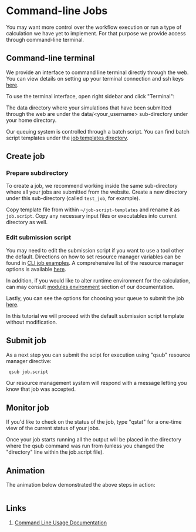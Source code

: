 # Command-line Jobs

You may want more control over the workflow execution or run a type of calculation we have yet to implement. For that purpose we provide access through command-line terminal.

## Command-line terminal

We provide an interface to command line terminal directly through the web. You can view details on setting up your terminal connection and ssh keys [here](../remote-connection/overview.md).

To use the terminal interface, open right sidebar and click "Terminal":

The data directory where your simulations that have been submitted through the web are under the data/<your_username> sub-directory under your home directory.

Our queuing system is controlled through a batch script. You can find batch script templates under the [job templates directory](../jobs-cli/batch-scripts/directories.md#job-templates).

## Create job

### Prepare subdirectory

To create a job, we recommend working inside the same sub-directory where all your jobs are submitted from the website. Create a new directory under this sub-directory (called `test_job`, for example).

Copy template file from within `~/job-script-templates` and rename it as `job.script`. Copy any necessary input files or executables into current directory as well.

### Edit submission script

You may need to edit the submission script if you want to use a tool other the default. Directions on how to set resource manager variables can be found in [CLI job examples](../jobs-cli/overview.md). A comprehensive list of the resource manager options is available [here](../infrastructure/resource/overview.md).

In addition, if you would like to alter runtime environment for the calculation, can may consult [modules environment](../cli/environment.md) section of our documentation.

Lastly, you can see the options for choosing your queue to submit the job [here](../infrastructure/resource/queues.md).

In this tutorial we will proceed with the default submission script template without modification.

## Submit job

As a next step you can submit the scipt for execution using "qsub" resource manager directive: 
 
```bash
 qsub job.script
```
 
 Our resource management system will respond with a message letting you know that job was accepted.

## Monitor job

If you'd like to check on the status of the job, type "qstat" for a one-time view of the current status of your jobs. 

Once your job starts running all the output will be placed in the directory where the qsub command was run from (unless you changed the "directory" line within the job.script file).

## Animation

The animation below demonstrated the above steps in action:

<!-- TODO: use local gif instead -->
<img data-gifffer="https://exabyte.io/img/screencast-1.gif"/>

## Links

1. [Command Line Usage Documentation](../cli/overview.md)



